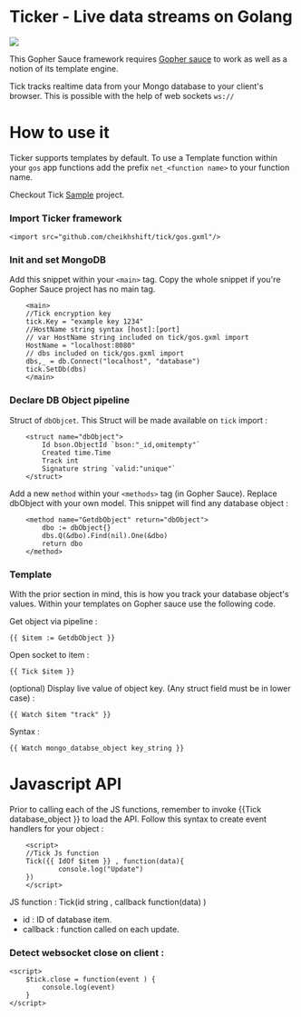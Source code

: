 # Ticker - Live data streams on Golang
![](https://cdn.xl.thumbs.canstockphoto.com/canstock22242451.jpg)

This Gopher Sauce framework requires [Gopher sauce](https://github.com/cheikhshift/Gopher-Sauce) to work as well as a notion of its template engine.

Tick tracks realtime data from your Mongo database to your client's browser. This is possible with the help of web sockets `ws://`


# How to use it
Ticker supports templates by default. To use a Template function  within your `gos` app functions add the prefix `net_<function name>` to your function name.

Checkout Tick [Sample](https://github.com/cheikhshift/tick-tutorial) project.

### Import Ticker framework

	<import src="github.com/cheikhshift/tick/gos.gxml"/>

### Init and set MongoDB
Add this snippet within your `<main>` tag. Copy the whole snippet if you're Gopher Sauce project has no main tag.
		
		<main>	
		//Tick encryption key	
		tick.Key = "example key 1234"
		//HostName string syntax [host]:[port]
		// var HostName string included on tick/gos.gxml import
		HostName = "localhost:8080"
		// dbs included on tick/gos.gxml import
		dbs,_ = db.Connect("localhost", "database")
		tick.SetDb(dbs)
		</main>
		
### Declare DB Object pipeline
Struct of `dbObjcet`. This Struct will be made available on `tick` import :

		<struct name="dbObject">
		 	Id bson.ObjectId `bson:"_id,omitempty"`
		 	Created time.Time
		 	Track int
		 	Signature string `valid:"unique"`
		</struct>

Add a new `method` within your `<methods>` tag (in Gopher Sauce). Replace dbObject with your own model. 
This snippet will find any database object :

		<method name="GetdbObject" return="dbObject">
			dbo := dbObject{}
			dbs.Q(&dbo).Find(nil).One(&dbo)
			return dbo
		</method>

### Template

With the prior section in mind, this is how you track your database object's values. Within your templates on Gopher sauce use the following code.

Get object via pipeline : 

	{{ $item := GetdbObject }}

Open socket to item :

	{{ Tick $item }}

(optional) Display live value of object key. (Any struct field must be in lower case) : 

	{{ Watch $item "track" }}

Syntax :
		
	{{ Watch mongo_databse_object key_string }}		
		
	
# Javascript API
Prior to calling each of the JS functions, remember to invoke {{Tick database_object }} to load the API.
Follow this syntax to create event handlers for your object : 


		<script>
     	//Tick Js function
     	Tick({{ IdOf $item }} , function(data){
     			console.log("Update")
     	})
     	</script>

JS function : Tick(id string , callback function(data) )
- id : ID of database item.
- callback : function called on each update.

### Detect websocket close on client :

	<script>
		$tick.close = function(event ) {
			console.log(event)
		}
	</script>
